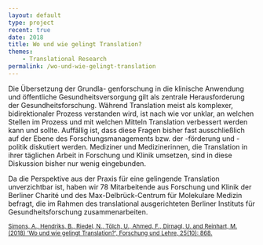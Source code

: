 ```yaml
---
layout: default
type: project
recent: true
date: 2018
title: Wo und wie gelingt Translation?
themes: 
    - Translational Research
permalink: /wo-und-wie-gelingt-translation
---
```


Die Übersetzung der Grundla- genforschung in die klinische Anwendung und öffentliche Gesundheitsversorgung gilt als zentrale Herausforderung der Gesundheitsforschung. Während Translation meist als komplexer, bidirektionaler Prozess verstanden wird, ist nach wie vor unklar, an welchen Stellen im Prozess und mit welchen Mitteln Translation verbessert werden kann und sollte. Auffällig ist, dass diese Fragen bisher fast ausschließlich auf der Ebene des Forschungsmanagements bzw. der -förderung und -politik diskutiert werden. Mediziner und Medizinerinnen, die Translation in ihrer täglichen Arbeit in Forschung und Klinik umsetzen, sind in diese Diskussion bisher nur wenig eingebunden.

Da die Perspektive aus der Praxis für eine gelingende Translation unverzichtbar ist, haben wir 78 Mitarbeitende aus Forschung und Klinik der Berliner Charité und des Max-Delbrück-Centrum für Molekulare Medizin befragt, die im Rahmen des translational ausgerichteten Berliner Instituts für Gesundheitsforschung zusammenarbeiten.

<small>
    <a href="https://www.bihealth.org/fileadmin/artikel/nachrichten/dateien/%E2%80%9EWo_und_wie_gelingt_Translation__Perspektiven_aus_der_Praxis%E2%80%9C_in_der_Zeitschrift_Forschung___Lehre.pdf">
        Simons, A., Hendriks, B., Riedel, N., Tölch, U., Ahmed, F., Dirnagl, U. and Reinhart, M. (2018) 'Wo und wie gelingt Translation?', Forschung und Lehre, 25(10): 868.
    </a>
</small>
